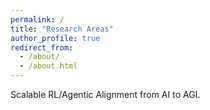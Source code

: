 ```yaml
---
permalink: /
title: "Research Areas"
author_profile: true
redirect_from: 
  - /about/
  - /about.html
---
```


Scalable RL/Agentic Alignment from AI to AGI.

[//]: # (Xiong Junwu, is core Senior Algorithm Expert at the NextEvo Division of Ant Group)

[//]: # (obtained his Master's degree from Beihang University in 2011. )

[//]: # (His career spans multidisciplinary research and industrial implementations:)

[//]: # (- Conducted multimedia algorithm research at the Future Networks Center, City University of Hong Kong.)

[//]: # (- Developed large-scale distributed personalized mining systems at Baidu's Social Search Division.)

[//]: # (- Led the design of the first ultra-large-scale social network recommendation algorithms and systems at the Renren-Tsinghua Joint Lab.)

[//]: # (- Pioneered the first real-time contextual recommendation framework at Alibaba's Mobile Taobao.)

[//]: # ()
[//]: # (Currently, he leads innovative research on decision-making under dynamic and complex scenarios at Ant Group. )

[//]: # (His developed algorithms and frameworks have been widely deployed in:)

[//]: # (Financial domains: Capital asset pricing)

[//]: # (Lifecycle modeling for consumer finance scenarios)

[//]: # (Multi-party bidding systems.)

[//]: # (Digital ecosystems: Benefit recommendation decision-making, cloud resource scheduling, and green technology applications.)

[//]: # (These contributions have significantly enhanced the circulation efficiency of trillion-scale capital assets and optimized large-scale resource sustainability, serving over one billion consumers. He has authored multiple publications at top-tier conferences &#40;ICML, NeurIPS&#41; and holds numerous patents in algorithmic innovation.)
